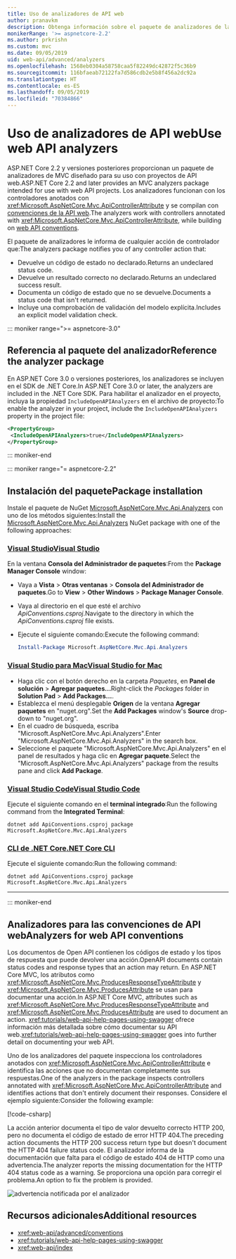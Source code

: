 ```yaml
---
title: Uso de analizadores de API web
author: pranavkm
description: Obtenga información sobre el paquete de analizadores de la API web de ASP.NET Core MVC.
monikerRange: '>= aspnetcore-2.2'
ms.author: prkrishn
ms.custom: mvc
ms.date: 09/05/2019
uid: web-api/advanced/analyzers
ms.openlocfilehash: 1568eb0304a58758caa5f82249dc42872f5c36b9
ms.sourcegitcommit: 116bfaeab72122fa7d586cdb2e5b8f456a2dc92a
ms.translationtype: HT
ms.contentlocale: es-ES
ms.lasthandoff: 09/05/2019
ms.locfileid: "70384866"
---
```

# <a name="use-web-api-analyzers"></a><span data-ttu-id="822e2-103">Uso de analizadores de API web</span><span class="sxs-lookup"><span data-stu-id="822e2-103">Use web API analyzers</span></span>

<span data-ttu-id="822e2-104">ASP.NET Core 2.2 y versiones posteriores proporcionan un paquete de analizadores de MVC diseñado para su uso con proyectos de API web.</span><span class="sxs-lookup"><span data-stu-id="822e2-104">ASP.NET Core 2.2 and later provides an MVC analyzers package intended for use with web API projects.</span></span> <span data-ttu-id="822e2-105">Los analizadores funcionan con los controladores anotados con <xref:Microsoft.AspNetCore.Mvc.ApiControllerAttribute> y se compilan con [convenciones de la API web](xref:web-api/advanced/conventions).</span><span class="sxs-lookup"><span data-stu-id="822e2-105">The analyzers work with controllers annotated with <xref:Microsoft.AspNetCore.Mvc.ApiControllerAttribute>, while building on [web API conventions](xref:web-api/advanced/conventions).</span></span>

<span data-ttu-id="822e2-106">El paquete de analizadores le informa de cualquier acción de controlador que:</span><span class="sxs-lookup"><span data-stu-id="822e2-106">The analyzers package notifies you of any controller action that:</span></span>

* <span data-ttu-id="822e2-107">Devuelve un código de estado no declarado.</span><span class="sxs-lookup"><span data-stu-id="822e2-107">Returns an undeclared status code.</span></span>
* <span data-ttu-id="822e2-108">Devuelve un resultado correcto no declarado.</span><span class="sxs-lookup"><span data-stu-id="822e2-108">Returns an undeclared success result.</span></span>
* <span data-ttu-id="822e2-109">Documenta un código de estado que no se devuelve.</span><span class="sxs-lookup"><span data-stu-id="822e2-109">Documents a status code that isn't returned.</span></span>
* <span data-ttu-id="822e2-110">Incluye una comprobación de validación del modelo explícita.</span><span class="sxs-lookup"><span data-stu-id="822e2-110">Includes an explicit model validation check.</span></span>

::: moniker range=">= aspnetcore-3.0"

## <a name="reference-the-analyzer-package"></a><span data-ttu-id="822e2-111">Referencia al paquete del analizador</span><span class="sxs-lookup"><span data-stu-id="822e2-111">Reference the analyzer package</span></span>

<span data-ttu-id="822e2-112">En ASP.NET Core 3.0 o versiones posteriores, los analizadores se incluyen en el SDK de .NET Core.</span><span class="sxs-lookup"><span data-stu-id="822e2-112">In ASP.NET Core 3.0 or later, the analyzers are included in the .NET Core SDK.</span></span> <span data-ttu-id="822e2-113">Para habilitar el analizador en el proyecto, incluya la propiedad `IncludeOpenAPIAnalyzers` en el archivo de proyecto:</span><span class="sxs-lookup"><span data-stu-id="822e2-113">To enable the analyzer in your project, include the `IncludeOpenAPIAnalyzers` property in the project file:</span></span>

```xml
<PropertyGroup>
 <IncludeOpenAPIAnalyzers>true</IncludeOpenAPIAnalyzers>
</PropertyGroup>
```

::: moniker-end

::: moniker range="= aspnetcore-2.2"

## <a name="package-installation"></a><span data-ttu-id="822e2-114">Instalación del paquete</span><span class="sxs-lookup"><span data-stu-id="822e2-114">Package installation</span></span>

<span data-ttu-id="822e2-115">Instale el paquete de NuGet [Microsoft.AspNetCore.Mvc.Api.Analyzers](https://www.nuget.org/packages/Microsoft.AspNetCore.Mvc.Api.Analyzers) con uno de los métodos siguientes:</span><span class="sxs-lookup"><span data-stu-id="822e2-115">Install the [Microsoft.AspNetCore.Mvc.Api.Analyzers](https://www.nuget.org/packages/Microsoft.AspNetCore.Mvc.Api.Analyzers) NuGet package with one of the following approaches:</span></span>

### <a name="visual-studiotabvisual-studio"></a>[<span data-ttu-id="822e2-116">Visual Studio</span><span class="sxs-lookup"><span data-stu-id="822e2-116">Visual Studio</span></span>](#tab/visual-studio)

<span data-ttu-id="822e2-117">En la ventana **Consola del Administrador de paquetes**:</span><span class="sxs-lookup"><span data-stu-id="822e2-117">From the **Package Manager Console** window:</span></span>
  * <span data-ttu-id="822e2-118">Vaya a **Vista** > **Otras ventanas** > **Consola del Administrador de paquetes**.</span><span class="sxs-lookup"><span data-stu-id="822e2-118">Go to **View** > **Other Windows** > **Package Manager Console**.</span></span>
  * <span data-ttu-id="822e2-119">Vaya al directorio en el que esté el archivo *ApiConventions.csproj*.</span><span class="sxs-lookup"><span data-stu-id="822e2-119">Navigate to the directory in which the *ApiConventions.csproj* file exists.</span></span>
  * <span data-ttu-id="822e2-120">Ejecute el siguiente comando:</span><span class="sxs-lookup"><span data-stu-id="822e2-120">Execute the following command:</span></span>

    ```powershell
    Install-Package Microsoft.AspNetCore.Mvc.Api.Analyzers
    ```

### <a name="visual-studio-for-mactabvisual-studio-mac"></a>[<span data-ttu-id="822e2-121">Visual Studio para Mac</span><span class="sxs-lookup"><span data-stu-id="822e2-121">Visual Studio for Mac</span></span>](#tab/visual-studio-mac)

* <span data-ttu-id="822e2-122">Haga clic con el botón derecho en la carpeta *Paquetes*, en **Panel de solución** > **Agregar paquetes...**</span><span class="sxs-lookup"><span data-stu-id="822e2-122">Right-click the *Packages* folder in **Solution Pad** > **Add Packages...**.</span></span>
* <span data-ttu-id="822e2-123">Establezca el menú desplegable **Origen** de la ventana **Agregar paquetes** en "nuget.org".</span><span class="sxs-lookup"><span data-stu-id="822e2-123">Set the **Add Packages** window's **Source** drop-down to "nuget.org".</span></span>
* <span data-ttu-id="822e2-124">En el cuadro de búsqueda, escriba "Microsoft.AspNetCore.Mvc.Api.Analyzers".</span><span class="sxs-lookup"><span data-stu-id="822e2-124">Enter "Microsoft.AspNetCore.Mvc.Api.Analyzers" in the search box.</span></span>
* <span data-ttu-id="822e2-125">Seleccione el paquete "Microsoft.AspNetCore.Mvc.Api.Analyzers" en el panel de resultados y haga clic en **Agregar paquete**.</span><span class="sxs-lookup"><span data-stu-id="822e2-125">Select the "Microsoft.AspNetCore.Mvc.Api.Analyzers" package from the results pane and click **Add Package**.</span></span>

### <a name="visual-studio-codetabvisual-studio-code"></a>[<span data-ttu-id="822e2-126">Visual Studio Code</span><span class="sxs-lookup"><span data-stu-id="822e2-126">Visual Studio Code</span></span>](#tab/visual-studio-code)

<span data-ttu-id="822e2-127">Ejecute el siguiente comando en el **terminal integrado**:</span><span class="sxs-lookup"><span data-stu-id="822e2-127">Run the following command from the **Integrated Terminal**:</span></span>

```console
dotnet add ApiConventions.csproj package Microsoft.AspNetCore.Mvc.Api.Analyzers
```

### <a name="net-core-clitabnetcore-cli"></a>[<span data-ttu-id="822e2-128">CLI de .NET Core</span><span class="sxs-lookup"><span data-stu-id="822e2-128">.NET Core CLI</span></span>](#tab/netcore-cli)

<span data-ttu-id="822e2-129">Ejecute el siguiente comando:</span><span class="sxs-lookup"><span data-stu-id="822e2-129">Run the following command:</span></span>

```console
dotnet add ApiConventions.csproj package Microsoft.AspNetCore.Mvc.Api.Analyzers
```

---

::: moniker-end

## <a name="analyzers-for-web-api-conventions"></a><span data-ttu-id="822e2-130">Analizadores para las convenciones de API web</span><span class="sxs-lookup"><span data-stu-id="822e2-130">Analyzers for web API conventions</span></span>

<span data-ttu-id="822e2-131">Los documentos de Open API contienen los códigos de estado y los tipos de respuesta que puede devolver una acción.</span><span class="sxs-lookup"><span data-stu-id="822e2-131">OpenAPI documents contain status codes and response types that an action may return.</span></span> <span data-ttu-id="822e2-132">En ASP.NET Core MVC, los atributos como <xref:Microsoft.AspNetCore.Mvc.ProducesResponseTypeAttribute> y <xref:Microsoft.AspNetCore.Mvc.ProducesAttribute> se usan para documentar una acción.</span><span class="sxs-lookup"><span data-stu-id="822e2-132">In ASP.NET Core MVC, attributes such as <xref:Microsoft.AspNetCore.Mvc.ProducesResponseTypeAttribute> and <xref:Microsoft.AspNetCore.Mvc.ProducesAttribute> are used to document an action.</span></span> <span data-ttu-id="822e2-133"><xref:tutorials/web-api-help-pages-using-swagger> ofrece información más detallada sobre cómo documentar su API web.</span><span class="sxs-lookup"><span data-stu-id="822e2-133"><xref:tutorials/web-api-help-pages-using-swagger> goes into further detail on documenting your web API.</span></span>

<span data-ttu-id="822e2-134">Uno de los analizadores del paquete inspecciona los controladores anotados con <xref:Microsoft.AspNetCore.Mvc.ApiControllerAttribute> e identifica las acciones que no documentan completamente sus respuestas.</span><span class="sxs-lookup"><span data-stu-id="822e2-134">One of the analyzers in the package inspects controllers annotated with <xref:Microsoft.AspNetCore.Mvc.ApiControllerAttribute> and identifies actions that don't entirely document their responses.</span></span> <span data-ttu-id="822e2-135">Considere el ejemplo siguiente:</span><span class="sxs-lookup"><span data-stu-id="822e2-135">Consider the following example:</span></span>

[!code-csharp[](conventions/sample/Controllers/ContactsController.cs?name=missing404docs&highlight=10)]

<span data-ttu-id="822e2-136">La acción anterior documenta el tipo de valor devuelto correcto HTTP 200, pero no documenta el código de estado de error HTTP 404.</span><span class="sxs-lookup"><span data-stu-id="822e2-136">The preceding action documents the HTTP 200 success return type but doesn't document the HTTP 404 failure status code.</span></span> <span data-ttu-id="822e2-137">El analizador informa de la documentación que falta para el código de estado 404 de HTTP como una advertencia.</span><span class="sxs-lookup"><span data-stu-id="822e2-137">The analyzer reports the missing documentation for the HTTP 404 status code as a warning.</span></span> <span data-ttu-id="822e2-138">Se proporciona una opción para corregir el problema.</span><span class="sxs-lookup"><span data-stu-id="822e2-138">An option to fix the problem is provided.</span></span>

![advertencia notificada por el analizador](conventions/_static/Analyzer.gif)

## <a name="additional-resources"></a><span data-ttu-id="822e2-140">Recursos adicionales</span><span class="sxs-lookup"><span data-stu-id="822e2-140">Additional resources</span></span>

* <xref:web-api/advanced/conventions>
* <xref:tutorials/web-api-help-pages-using-swagger>
* <xref:web-api/index>
